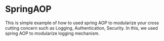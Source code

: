 SpringAOP
=========

This is simple example of how to used spring AOP to modularize your cross cutting concern such as Logging, Authentication, Security.
In this, we used spring AOP to modularize logging mechanism.
